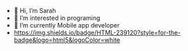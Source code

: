- 👋 Hi, I’m Sarah
- 👀 I’m interested in programing
- 🌱 I’m currently Mobile app developer
- https://img.shields.io/badge/HTML-239120?style=for-the-badge&logo=html5&logoColor=white
<!---- 💞️ I’m looking to collaborate on ...
- 📫 How to reach me ...
--->
<!---
Sarah949/Sarah949 is a ✨ special ✨ repository because its `README.md` (this file) appears on your GitHub profile.
You can click the Preview link to take a look at your changes.
--->
